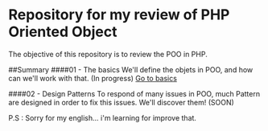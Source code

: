 Repository for my review of PHP Oriented Object
===============================================
The objective of this repository is to review the POO in PHP.

##Summary
####01 - The basics
We'll define the objets in POO, and how can we'll work with that. (In progress)
[Go to basics](https://github.com/gael-damour/php-oriented-object-learning/poo/basics)

####02 - Design Patterns
To respond of many issues in POO, much Pattern are designed in order to fix this issues. We'll discover them! (SOON)

P.S : Sorry for my english... i'm learning for improve that.